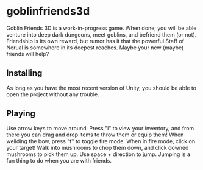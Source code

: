 # goblinfriends3d

Goblin Friends 3D is a work-in-progress game. When done, you will be able venture into deep dark dungeons, meet goblins, and befriend them (or not). Friendship is its own reward, but rumor has it that the powerful Staff of Nerual is somewhere in its deepest reaches. Maybe your new (maybe) friends will help?

## Installing

As long as you have the most recent version of Unity, you should be able to open the project without any trouble.

## Playing

Use arrow keys to move around. Press "i" to view your inventory, and from there you can drag and drop items to throw them or equip them! When weilding the bow, press "f" to toggle fire mode. When in fire mode, click on your target! Walk into mushrooms to chop them down, and click downed mushrooms to pick them up. Use space + direction to jump. Jumping is a fun thing to do when you are with friends.
